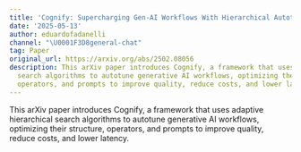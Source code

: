 ```yaml
---
title: 'Cognify: Supercharging Gen-AI Workflows With Hierarchical Autotuning'
date: '2025-05-13'
author: eduardofadanelli
channel: "\U0001F3D8general-chat"
tag: Paper
original_url: https://arxiv.org/abs/2502.08056
description: This arXiv paper introduces Cognify, a framework that uses adaptive hierarchical
  search algorithms to autotune generative AI workflows, optimizing their structure,
  operators, and prompts to improve quality, reduce costs, and lower latency.
---
```


This arXiv paper introduces Cognify, a framework that uses adaptive hierarchical search algorithms to autotune generative AI workflows, optimizing their structure, operators, and prompts to improve quality, reduce costs, and lower latency.